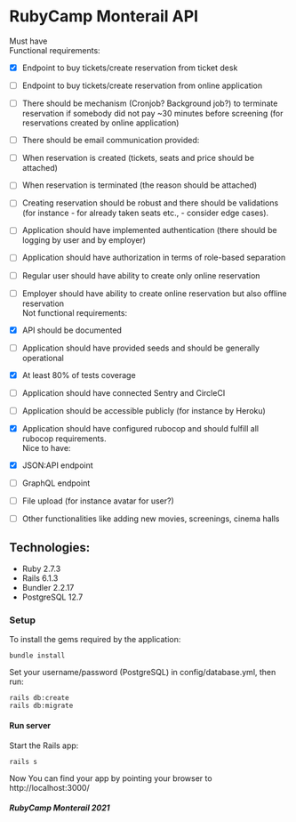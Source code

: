 # RubyCamp Monterail API
    
Must have    
Functional requirements:    
   
- [x] Endpoint to buy tickets/create reservation from ticket desk   
- [ ] Endpoint to buy tickets/create reservation from online application   
- [ ] There should be mechanism (Cronjob? Background job?) to terminate reservation if somebody did not pay ~30 minutes before screening (for reservations created by online application)    
- [ ] There should be email communication provided:    
- [ ] When reservation is created (tickets, seats and price should be attached)   
- [ ] When reservation is terminated (the reason should be attached)   
- [ ] Creating reservation should be robust and there should be validations (for instance - for already taken seats etc., - consider edge cases).   
- [ ] Application should have implemented authentication (there should be logging by user and by employer)   
- [ ] Application should have authorization in terms of role-based separation   
- [ ] Regular user should have ability to create only online reservation   
- [ ] Employer should have ability to create online reservation but also offline reservation   
Not functional requirements:  
   
- [x] API should be documented    
- [ ] Application should have provided seeds and should be generally operational   
- [x] At least 80% of tests coverage    
- [ ] Application should have connected Sentry and CircleCI   
- [ ] Application should be accessible publicly (for instance by Heroku)   
- [x] Application should have configured rubocop and should fulfill all rubocop requirements.   
Nice to have:   
   
- [x] JSON:API endpoint   
- [ ] GraphQL endpoint  
- [ ] File upload (for instance avatar for user?)  
- [ ] Other functionalities like adding new movies, screenings, cinema halls   

## Technologies:
- Ruby 2.7.3
- Rails 6.1.3
- Bundler 2.2.17
- PostgreSQL 12.7

### Setup
To install the gems required by the application:
```
bundle install
```

Set your username/password (PostgreSQL) in config/database.yml, then run:
```
rails db:create
rails db:migrate
```

#### Run server
Start the Rails app:
```
rails s
```
Now You can find your app by pointing your browser to http://localhost:3000/

##### RubyCamp Monterail 2021
